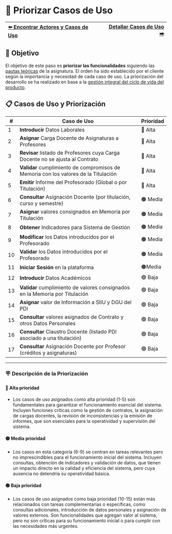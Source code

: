# 📝 Priorizar Casos de Uso

| [⬅️ Encontrar Actores y Casos de Uso](ActoresCasosDeUso.md) | [Detallar Casos de Uso ➡️](DetallarCasosDeUso.md) |
|:--|--:|

## 🎯 **Objetivo**

El objetivo de este paso es **priorizar las funcionalidades** siguiendo las [pautas teóricas](https://github.com/mmasias/IdSw1/blob/main/temario/contenidos/CdU.PCdU.md#c%C3%B3mo) de la asignatura.
El orden ha sido establecido por el cliente según la importancia y necesidad de cada caso de uso. La priorización del desarrollo se ha realizado en base a la [gestión integral del ciclo de vida del producto](/documentos/glosario.md#gestión-integral-del-ciclo-de-vida-del-producto).

## 📋 **Casos de Uso y Priorización**


| **#** | **Caso de Uso**                                                                 | **Prioridad** |  
|-------|---------------------------------------------------------------------------------|---------------|  
| 1 | **Introducir** Datos Laborales                                                      |    🔴 Alta    |
| 2 | **Asignar** Carga Docente de Asignaturas a Profesores                               |    🔴 Alta    |
| 3 | **Revisar** listado de Profesores cuya Carga Docente no se ajusta al Contrato       |    🔴 Alta    |
| 4 | **Validar** cumplimiento de compromisos de Memoria con los valores de la Titulación |    🔴 Alta    |
| 5 | **Emitir** Informe del Profesorado (Global o por Titulación)                        |    🔴 Alta    |
| 6 | **Consultar** Asignación Docente (por titulación, curso y semestre)                 |    🟠 Media   |
| 7 | **Asignar** valores consignados en Memoria por Titulación                           |    🟠 Media   |
| 8 | **Obtener** Indicadores para Sistema de Gestión                                     |    🟠 Media   |
| 9 | **Modificar** los Datos introducidos por el Profesorado                             |    🟠 Media   |
| 10 | **Validar** los Datos introducidos por el Profesorado                              |    🟠 Media   |
| 11 | **Iniciar Sesión** en la plataforma                                                |    🟠Media    |
| 12 | **Introducir** Datos Académicos                                                    |    🟢 Baja    |
| 13 | **Validar** cumplimiento de valores consignados en la Memoria por Titulación       |    🟢 Baja    |
| 14 | **Asignar** valor de Información a SIIU y DGU del PDI                              |    🟢 Baja    |
| 15 | **Consultar** valores asignados de Contrato y otros Datos Personales               |    🟢 Baja    |
| 16 | **Consultar** Claustro Docente (listado PDI asociado a una titulación)             |    🟢 Baja    |
| 17 | **Consultar** Asignación Docente por Profesor (créditos y asignaturas)             |    🟢 Baja    |
 

---

### 🪧 Descripción de la Priorización

#### 🔴 **Alta prioridad**
- Los casos de uso asignados como alta prioridad (1-5) son fundamentales para garantizar el funcionamiento esencial del sistema. Incluyen funciones críticas como la gestión de contratos, la asignación de cargas docentes, la revisión de inconsistencias y la emisión de informes, que son esenciales para la operatividad y supervisión del sistema.

#### 🟡 **Media prioridad**
- Los casos en esta categoría (6-9) se centran en tareas relevantes pero no imprescindibles para el funcionamiento inicial del sistema. Incluyen consultas, obtención de indicadores y validación de datos, que tienen un impacto directo en la calidad y eficiencia del sistema, pero cuya ausencia no detendría su operatividad básica.

#### 🟢 Baja prioridad
- Los casos de uso asignados como baja prioridad (10-15) están más relacionados con tareas complementarias o específicas, como consultas adicionales, introducción de datos personales y asignación de valores externos. Son funcionalidades que agregan valor al sistema, pero no son críticas para su funcionamiento inicial o para cumplir con las necesidades más urgentes.